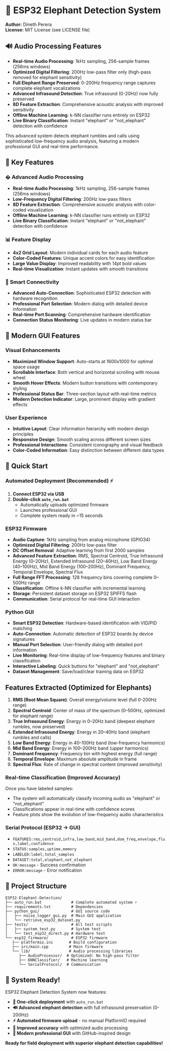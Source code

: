 
# 🐘 ESP32 Elephant Detection System 

**Author:** Dineth Perera  
**License:** MIT License (see LICENSE file)  

## 🔊 Audio Processing Features
- **Real-time Audio Processing**: 1kHz sampling, 256-sample frames (256ms windows)  
- **Optimized Digital Filtering**: 200Hz low-pass filter only (high-pass removed for elephant sensitivity)
- **Full Elephant Range Preserved**: 0-200Hz frequency range captures complete elephant vocalizations
- **Advanced Infrasound Detection**: True infrasound (0-20Hz) now fully preserved
- **8D Feature Extraction**: Comprehensive acoustic analysis with improved sensitivity
- **Offline Machine Learning**: k-NN classifier runs entirely on ESP32
- **Live Binary Classification**: Instant "elephant" or "not_elephant" detection with confidence

This advanced system detects elephant rumbles and calls using sophisticated low-frequency audio analysis, featuring a modern professional GUI and real-time performance.

## 🎯 Key Features

### � Advanced Audio Processing
- **Real-time Audio Processing**: 1kHz sampling, 256-sample frames (256ms windows)
- **Low-Frequency Digital Filtering**: 200Hz low-pass filters
- **8D Feature Extraction**: Comprehensive acoustic analysis with color-coded visualization
- **Offline Machine Learning**: k-NN classifier runs entirely on ESP32
- **Live Binary Classification**: Instant "elephant" or "not_elephant" detection with confidence

### 📊 Feature Display
- **4x2 Grid Layout**: Modern individual cards for each audio feature
- **Color-Coded Features**: Unique accent colors for easy identification
- **Large Value Display**: Improved readability with 14pt bold values
- **Real-time Visualization**: Instant updates with smooth transitions

### 🔗 Smart Connectivity
- **Advanced Auto-Connection**: Sophisticated ESP32 detection with hardware recognition
- **Professional Port Selection**: Modern dialog with detailed device information
- **Real-time Port Scanning**: Comprehensive hardware identification
- **Connection Status Monitoring**: Live updates in modern status bar

## 🎨 Modern GUI Features

### Visual Enhancements
- **Maximized Window Support**: Auto-starts at 1600x1000 for optimal space usage
- **Scrollable Interface**: Both vertical and horizontal scrolling with mouse wheel
- **Smooth Hover Effects**: Modern button transitions with contemporary styling
- **Professional Status Bar**: Three-section layout with real-time metrics
- **Modern Detection Indicator**: Large, prominent display with gradient effects

### User Experience
- **Intuitive Layout**: Clear information hierarchy with modern design principles
- **Responsive Design**: Smooth scaling across different screen sizes
- **Professional Interactions**: Consistent iconography and visual feedback
- **Color-Coded Information**: Easy distinction between different data types

## 🚀 Quick Start


### Automated Deployment (Recommended) ⚡
1. **Connect ESP32 via USB**
2. **Double-click `auto_run.bat`**
   - Automatically uploads optimized firmware
   - Launches professional GUI
   - Complete system ready in ~15 seconds

### ESP32 Firmware
- **Audio Capture**: 1kHz sampling from analog microphone (GPIO34)
- **Optimized Digital Filtering**: 200Hz low-pass filter 
- **DC Offset Removal**: Adaptive learning from first 2000 samples
- **Advanced Feature Extraction**: RMS, Spectral Centroid, True Infrasound Energy (0–20Hz), Extended Infrasound (20–40Hz), Low Band Energy (40–100Hz), Mid Band Energy (100–200Hz), Dominant Frequency, Temporal Envelope, Spectral Flux
- **Full Range FFT Processing**: 128 frequency bins covering complete 0–500Hz range
- **Classification**: Offline k-NN classifier with incremental learning
- **Storage**: Persistent dataset storage on ESP32 SPIFFS flash
- **Communication**: Serial protocol for real-time GUI interaction


### Python GUI
- **Smart ESP32 Detection**: Hardware-based identification with VID/PID matching
- **Auto-Connection**: Automatic detection of ESP32 boards by device signatures
- **Manual Port Selection**: User-friendly dialog with detailed port information
- **Live Monitoring**: Real-time display of low-frequency features and binary classification
- **Interactive Labeling**: Quick buttons for "elephant" and "not_elephant"
- **Dataset Management**: Save/load/clear training data on ESP32

## Features Extracted (Optimized for Elephants)

1. **RMS (Root Mean Square)**: Overall energy/volume level (full 0-200Hz range)
2. **Spectral Centroid**: Center of mass of the spectrum (0–500Hz, optimized for elephant range)
3. **True Infrasound Energy**: Energy in 0–20Hz band (deepest elephant rumbles, now preserved)
4. **Extended Infrasound Energy**: Energy in 20–40Hz band (elephant rumbles and calls)
5. **Low Band Energy**: Energy in 40–100Hz band (low-frequency harmonics)
6. **Mid Band Energy**: Energy in 100–200Hz band (upper harmonics)
7. **Dominant Frequency**: Frequency bin with highest energy (full range)
8. **Temporal Envelope**: Maximum absolute amplitude in frame
9. **Spectral Flux**: Rate of change in spectral content (improved sensitivity)



### Real-time Classification (Improved Accuracy)

Once you have labeled samples:
- The system will automatically classify incoming audio as "elephant" or "not_elephant"
- Classifications appear in real-time with confidence scores
- Feature plots show the evolution of low-frequency audio characteristics


### Serial Protocol (ESP32 → GUI)
- `FEATURES:rms,centroid,infra,low_band,mid_band,dom_freq,envelope,flux,label,confidence`
- `STATUS:samples,uptime,memory`
- `LABELED:label,total_samples`
- `DATASET:total,elephant,not_elephant`
- `OK:message` - Success confirmation
- `ERROR:message` - Error notification


## 📁 Project Structure

```
ESP32-Elephant-Detection/
├── auto_run.bat             # Complete automated system ⚡
├── requirements.txt         # Dependencies
├── python_gui/              # GUI source code
│   ├── noise_logger_gui.py  # Main GUI application
│   └── retrieve_esp32_dataset.py
├── tests/                   # All test scripts
│   ├── system_test.py       # System test
│   └── test_esp32_direct.py # Hardware test
└── esp32_firmware/          # ESP32 firmware
   ├── platformio.ini       # Build configuration
   ├── src/main.cpp         # Main firmware
   └── lib/                 # Audio processing libraries
      ├── AudioProcessor/  # Optimized: No high-pass filter
      ├── KNNClassifier/   # Machine learning
      └── SerialProtocol/  # Communication
```

## 🎉 System Ready!

ESP32 Elephant Detection System now features:
- **🚀 One-click deployment** with `auto_run.bat`
- **🔊 Advanced elephant detection** with full infrasound preservation (0-200Hz)
- **⚡ Automated firmware upload** - no manual PlatformIO required
- **🎯 Improved accuracy** with optimized audio processing
- **🎨 Modern professional GUI** with GitHub-inspired design



**Ready for field deployment with superior elephant detection capabilities!**
